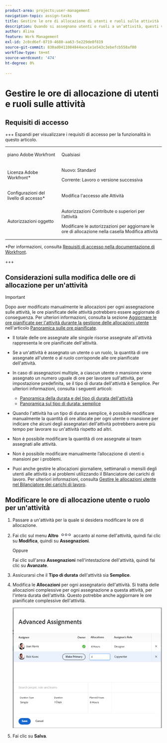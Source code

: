 ```yaml
---
product-area: projects;user-management
navigation-topic: assign-tasks
title: Gestire le ore di allocazione di utenti e ruoli sulle attività
description: Quando si assegnano utenti o ruoli a un’attività, questi vengono assegnati in modo da lavorare un determinato numero di ore per completare l’attività. È possibile modificare manualmente la quantità di ore assegnate a ciascun utente o mansione quando viene assegnato a un'attività, quando il tipo di durata dell'attività è Semplice.
author: Alina
feature: Work Management
exl-id: 2c0cd6ef-8719-4680-aa63-5e229de0f819
source-git-commit: 830ad0411084844ace1e1e543c3ebefcb558af80
workflow-type: tm+mt
source-wordcount: '474'
ht-degree: 0%

---
```


# Gestire le ore di allocazione di utenti e ruoli sulle attività

## Requisiti di accesso

+++ Espandi per visualizzare i requisiti di accesso per la funzionalità in questo articolo.

<table style="table-layout:auto"> 
 <col> 
 <col> 
 <tbody> 
  <tr> 
   <td role="rowheader">piano Adobe Workfront</td> 
   <td> <p>Qualsiasi</p> </td> 
  </tr> 
  <tr> 
   <td role="rowheader">Licenza Adobe Workfront*</td> 
   <td> <p>Nuovo: Standard </p>
   <p>Corrente: Lavoro o versione successiva</p> </td> 
  </tr> 
  <tr> 
   <td role="rowheader">Configurazioni del livello di accesso*</td> 
   <td> <p>Modifica l'accesso alle Attività</p> </td> 
  </tr> 
  <tr> 
   <td role="rowheader">Autorizzazioni oggetto</td> 
   <td> <p>Autorizzazioni Contribute o superiori per l’attività</p> <p>Modificare le autorizzazioni per aggiornare le ore di allocazione nella casella Modifica attività</p> </td> 
  </tr> 
 </tbody> 
</table>

*Per informazioni, consulta [Requisiti di accesso nella documentazione di Workfront](/help/quicksilver/administration-and-setup/add-users/access-levels-and-object-permissions/access-level-requirements-in-documentation.md).

+++

## Considerazioni sulla modifica delle ore di allocazione per un&#39;attività

>[!IMPORTANT]
>
>Dopo aver modificato manualmente le allocazioni per ogni assegnazione sulle attività, le ore pianificate delle attività potrebbero essere aggiornate di conseguenza. Per ulteriori informazioni, consulta la sezione [Aggiornare le ore pianificate per l&#39;attività durante la gestione delle allocazioni utente](../../../manage-work/tasks/task-information/planned-hours.md#update) nell&#39;articolo [Panoramica sulle ore pianificate](../../../manage-work/tasks/task-information/planned-hours.md).

* Il totale delle ore assegnate alle singole risorse assegnate all&#39;attività rappresenta le ore pianificate dell&#39;attività.
* Se a un&#39;attività è assegnato un utente o un ruolo, la quantità di ore assegnate all&#39;utente o al ruolo corrisponde alle ore pianificate dell&#39;attività.
* In caso di assegnazioni multiple, a ciascun utente o mansione viene assegnato un numero uguale di ore per lavorare sull&#39;attività, per impostazione predefinita, se il tipo di durata dell&#39;attività è Semplice. Per ulteriori informazioni, consulta i seguenti articoli:

   * [Panoramica della durata e del tipo di durata dell&#39;attività](../../../manage-work/tasks/taskdurtn/task-duration-and-duration-type.md)
   * [Panoramica sul tipo di durata: semplice](../../../manage-work/tasks/taskdurtn/simple-duration-type.md)

* Quando l&#39;attività ha un tipo di durata semplice, è possibile modificare manualmente la quantità di ore allocate per ogni utente o mansione per indicare che alcuni degli assegnatari dell&#39;attività potrebbero avere più tempo per lavorare su un&#39;attività rispetto ad altri.
* Non è possibile modificare la quantità di ore assegnate ai team assegnati alle attività.
* Non è possibile modificare manualmente l’allocazione di utenti o mansioni per i problemi.
* Puoi anche gestire le allocazioni giornaliere, settimanali o mensili degli utenti alle attività o ai problemi utilizzando il Bilanciatore dei carichi di lavoro. Per ulteriori informazioni, consulta [Gestire le allocazioni utente nel Bilanciatore dei carichi di lavoro](../../../resource-mgmt/workload-balancer/manage-user-allocations-workload-balancer.md).

## Modificare le ore di allocazione utente o ruolo per un&#39;attività

1. Passare a un&#39;attività per la quale si desidera modificare le ore di allocazione.
1. Fai clic sul menu **Altro** ![](assets/qs-more-icon-on-an-object.png) accanto al nome dell&#39;attività, quindi fai clic su **Modifica**, quindi su **Assegnazioni**.

   Oppure

   Fai clic sull&#39;area **Assegnazioni** nell&#39;intestazione dell&#39;attività, quindi fai clic su **Avanzate**.

1. Assicurarsi che il **Tipo di durata** dell&#39;attività sia **Semplice**.
1. Modifica le **Allocazioni** per ogni assegnatario dell&#39;attività. Si tratta delle allocazioni complessive per ogni assegnazione a questa attività, per l&#39;intera durata dell&#39;attività. Questo potrebbe anche aggiornare le ore pianificate complessive dell&#39;attività.

   ![Modifica allocazioni](assets/advanced-assignments-duration-type-allocations.png)

1. Fai clic su **Salva**.
